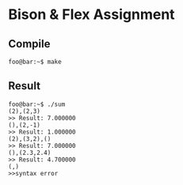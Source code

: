 # Bison & Flex Assignment

## Compile
```console
foo@bar:~$ make
```

## Result

```console
foo@bar:~$ ./sum
(2),(2,3)
>> Result: 7.000000
(),(2,-1)
>> Result: 1.000000
(2),(3,2),()
>> Result: 7.000000
(),(2.3,2.4)
>> Result: 4.700000
(,)
>>syntax error
```
